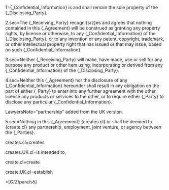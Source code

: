 1={_Confidential_Information} is and shall remain the sole property of the {_Disclosing_Party}.

2.sec=The {_Receiving_Party} recogni{s/z}es and agrees that nothing contained in this {_Agreement} will be construed as granting any property rights, by license or otherwise, to any {_Confidential_Information} of the {_Disclosing_Party}, or to any invention or any patent, copyright, trademark, or other intellectual property right that has issued or that may issue, based on such {_Confidential_Information}.

3.sec=Neither {_Receiving_Party} will make, have made, use or sell for any purpose any product or other item using, incorporating or derived from any {_Confidential_Information} of the {_Disclosing_Party}.

4.sec=Neither this {_Agreement} nor the disclosure of any {_Confidential_Information} hereunder shall result in any obligation on the part of either {_Party} to enter into any further agreement with the other, license any products or services to the other, or to require either {_Party} to disclose any particular {_Confidential_Information}.

LawyersNote="partnership" added from the UK version.

5.sec=Nothing in this {_Agreement} {creates.cl} or shall be deemed to {create.cl} any partnership, employment, joint venture, or agency between the {_Parties}.


creates.cl=creates

creates.UK.cl=is intended to,

create.cl=create

create.UK.cl=establish

=[G/Z/para/s5]
